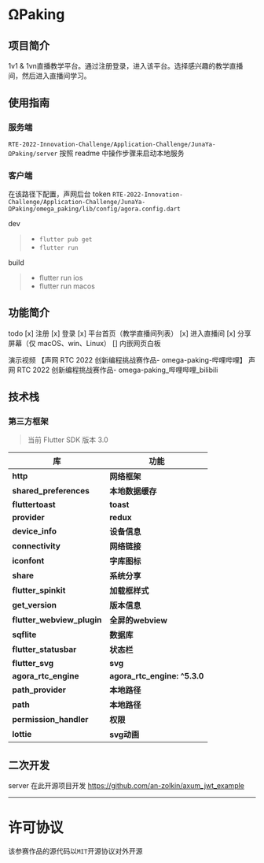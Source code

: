 # ΩPaking
<!-- 请将上面“应用名”替换为你本次参赛作品的应用名 -->

## 项目简介
<!-- 请描述此次参赛作品的简介 -->
1v1 & 1vn直播教学平台。通过注册登录，进入该平台。选择感兴趣的教学直播间，然后进入直播间学习。


## 使用指南


<!-- 请描述该应用的使用步骤，包括下载、依赖安装、参数及软硬件配置（如有）等 -->
### 服务端
`RTE-2022-Innovation-Challenge/Application-Challenge/JunaYa-ΩPaking/server`
按照 readme 中操作步骤来启动本地服务

### 客户端
在该路径下配置，声网后台 token `RTE-2022-Innovation-Challenge/Application-Challenge/JunaYa-ΩPaking/omega_paking/lib/config/agora.config.dart`

dev
> * `flutter pub get`
> * `flutter run`

build
> * flutter run ios
> * flutter run macos


## 功能简介
<!-- 请给出该应用的主要功能点 -->
todo
[x] 注册
[x] 登录
[x] 平台首页（教学直播间列表）
[x] 进入直播间
[x] 分享屏幕（仅 macOS、win、Linux）
[] 内嵌网页白板

演示视频
【声网 RTC 2022 创新编程挑战赛作品- omega-paking-哔哩哔哩】 声网 RTC 2022 创新编程挑战赛作品- omega-paking_哔哩哔哩_bilibili
## 技术栈
<!-- 请给出该应用主要的技术栈，包括声网和环信（如有用） SDK 版本 -->
### 第三方框架

>当前 Flutter SDK 版本 3.0

| 库                          | 功能             |
| -------------------------- | -------------- |
| **http**                   | **网络框架**       |
| **shared_preferences**     | **本地数据缓存**     |
| **fluttertoast**           | **toast**      |
| **provider**               | **redux**      |
| **device_info**            | **设备信息**       |
| **connectivity**           | **网络链接**       |
| **iconfont**               | **字库图标**       |
| **share**                  | **系统分享**       |
| **flutter_spinkit**        | **加载框样式**      |
| **get_version**            | **版本信息**       |
| **flutter_webview_plugin** | **全屏的webview** |
| **sqflite**                | **数据库**        |
| **flutter_statusbar**      | **状态栏**        |
| **flutter_svg**            | **svg**        |
| **agora_rtc_engine**       | **agora_rtc_engine: ^5.3.0**         |
| **path_provider**          | **本地路径**       |
| **path**                   | **本地路径**       |
| **permission_handler**     | **权限**         |
| **lottie**                 | **svg动画**    |

## 二次开发
<!-- 1、如果是基于已有项目进行二次开发的参赛作品，请在此说明主要变更点，并附上原项目链接。2、如果是本次全新开发，请写“无” -->

server 在此开源项目开发
https://github.com/an-zolkin/axum_jwt_example

---

# 许可协议

该参赛作品的源代码以`MIT`开源协议对外开源
